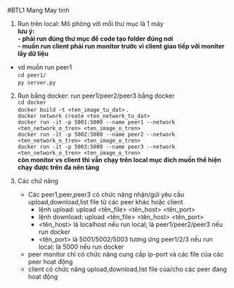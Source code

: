 #BTL1 Mang May tinh
1. Run trên local: Mô phỏng với mỗi thư mục là 1 máy<br>
**lưu ý: <br>- phải run đúng thư mục để code tạo folder đúng nơi<br>
         - muốn run client phải run monitor trước vì client giao tiếp với moniter lấy dữ liệu**
  - vd muốn run peer1  
    `cd peer1/`  
    `py server.py`  
2. Run bằng docker: run peer1/peer2/peer3 bằng docker <br> 
  `cd docker`<br>
  `docker build -t <ten_image_tu_dat>` .<br>
  `docker network create <ten_network_tu_dat>`<br>
  `docker run -it -p 5001:5000 --name peer1 --network <ten_network_o_tren> <ten_image_o_tren>`<br>
  `docker run -it -p 5002:5000 --name peer2 --network <ten_network_o_tren> <ten_image_o_tren>`<br>
  `docker run -it -p 5003:5000 --name peer3 --network <ten_network_o_tren> <ten_image_o_tren>`<br>
**còn monitor vs client thì vẫn chạy trên local mục đích muốn thể hiện chạy được trên đa nên tảng**<br>

3. Các chứ năng
   - Các peer1,peer,peer3 có chức năng nhận/gửi yêu cầu upload,download,list file từ các peer khác hoặc client
     - lệnh upload: upload <tên_file> <tên_host> <tên_port>
     - lệnh download: upload <tên_file> <tên_host> <tên_port>
     - <tên_host> là localhost nếu run local; là peer1/peer2/peer3 nếu run docker
     - <tên_port> là 5001/5002/5003 tương ứng peer1/2/3 nếu run local; là 5000 nếu run docker 
   - peer monitor chỉ có chức năng cung cấp ip-port và các file của các peer hoạt động
   - client có chức năng upload,download,list file của/cho các peer đang hoạt động

